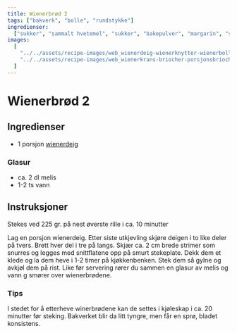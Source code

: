 ```yaml
---
title: Wienerbrød 2
tags: ["bakverk", "bolle", "rundstykke"]
ingredienser:
  ["sukker", "sammalt hvetemel", "sukker", "bakepulver", "margarin", "sur melk"]
images:
  [
    "../../assets/recipe-images/web_wienerdeig-wienerknytter-wienerboller-med-eggekrem-wienerbrød.jpg",
    "../../assets/recipe-images/web_wienerkrans-briocher-porsjonsbriocher.jpg",
  ]
---
```


# Wienerbrød 2

## Ingredienser

- 1 porsjon [wienerdeig](./wienerdeig)

### Glasur

- ca. 2 dl melis
- 1-2 ts vann

## Instruksjoner

Stekes ved 225 gr. på nest øverste rille i ca. 10 minutter

Lag en porsjon wienerdeig. Etter siste utkjevling skjøre deigen i to like deler på tvers. Brett hver del i tre på langs. Skjær ca. 2 cm brede strimer som snurres og legges med snittflatene opp på smurt stekeplate. Dekk dem et klede og la dem heve i 1-2 timer på kjøkkenbenken. Stek dem så gylne og avkjøl dem på rist. Like før servering rører du sammen en glasur av melis og vann g smører over wienerbrødene.

### Tips

I stedet for å etterheve winerbrødene kan de settes i kjøleskap i ca. 20 minutter før steking. Bakverket blir da litt tyngre, men får en sprø, bladet konsistens.
